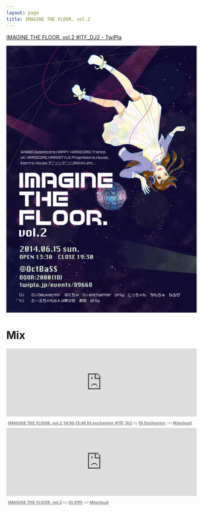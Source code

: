 ```yaml
---
layout: page
title: IMAGINE THE FLOOR. vol.2
---
```


[IMAGINE THE FLOOR. vol.2 #ITF_DJ2 - TwiPla](http://twipla.jp/events/89668)

![flyer](/images/flyers/vol_2.png)

# Mix

<iframe width="100%" height="180" src="https://www.mixcloud.com/widget/iframe/?embed_type=widget_standard&amp;embed_uuid=0ea068f1-4e74-4523-a5c2-093937fed580&amp;feed=https%3A%2F%2Fwww.mixcloud.com%2FDJenchanter%2Fimagine-the-floor-vol2-1450-1540-dj-enchanter-itf_dj2%2F&amp;hide_cover=1&amp;hide_tracklist=1&amp;replace=0" frameborder="0"></iframe><div style="clear: both; height: 3px; width: auto;"></div><p style="display: block; font-size: 11px; font-family: 'Open Sans', Helvetica, Arial, sans-serif; margin: 0px; padding: 3px 4px; color: rgb(153, 153, 153); width: auto;"><a href="https://www.mixcloud.com/DJenchanter/imagine-the-floor-vol2-1450-1540-dj-enchanter-itf_dj2/?utm_source=widget&amp;utm_medium=web&amp;utm_campaign=base_links&amp;utm_term=resource_link" target="_blank" style="color:#808080; font-weight:bold;">IMAGINE THE FLOOR. vol.2 14:50-15:40 DJ enchanter #ITF_DJ2</a><span> by </span><a href="https://www.mixcloud.com/DJenchanter/?utm_source=widget&amp;utm_medium=web&amp;utm_campaign=base_links&amp;utm_term=profile_link" target="_blank" style="color:#808080; font-weight:bold;">Dj Enchanter</a><span> on </span><a href="https://www.mixcloud.com/?utm_source=widget&amp;utm_medium=web&amp;utm_campaign=base_links&amp;utm_term=homepage_link" target="_blank" style="color:#808080; font-weight:bold;"> Mixcloud</a></p><div style="clear: both; height: 3px; width: auto;"></div>

<iframe width="100%" height="180" src="https://www.mixcloud.com/widget/iframe/?embed_type=widget_standard&amp;embed_uuid=a61bdaa1-5b3e-4e9c-baad-0b1265d24c77&amp;feed=https%3A%2F%2Fwww.mixcloud.com%2FDJ_OFFt%2Fimagine-the-floor-vol2%2F&amp;hide_cover=1&amp;hide_tracklist=1&amp;replace=0" frameborder="0"></iframe><div style="clear: both; height: 3px; width: auto;"></div><p style="display: block; font-size: 11px; font-family: 'Open Sans', Helvetica, Arial, sans-serif; margin: 0px; padding: 3px 4px; color: rgb(153, 153, 153); width: auto;"><a href="https://www.mixcloud.com/DJ_OFFt/imagine-the-floor-vol2/?utm_source=widget&amp;utm_medium=web&amp;utm_campaign=base_links&amp;utm_term=resource_link" target="_blank" style="color:#808080; font-weight:bold;">IMAGINE THE FLOOR. vol.2</a><span> by </span><a href="https://www.mixcloud.com/DJ_OFFt/?utm_source=widget&amp;utm_medium=web&amp;utm_campaign=base_links&amp;utm_term=profile_link" target="_blank" style="color:#808080; font-weight:bold;">Dj Offt</a><span> on </span><a href="https://www.mixcloud.com/?utm_source=widget&amp;utm_medium=web&amp;utm_campaign=base_links&amp;utm_term=homepage_link" target="_blank" style="color:#808080; font-weight:bold;"> Mixcloud</a></p><div style="clear: both; height: 3px; width: auto;"></div>
